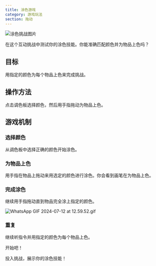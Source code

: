 ```yaml
---
title: 涂色游戏
category: 游戏玩法
section: 拖动
---
```

![涂色挑战图片](https://help.studycat.com/hc/article_attachments/34823177517721)

在这个互动挑战中测试你的涂色技能。你能准确匹配颜色并为物品上色吗？

## 目标

用指定的颜色为每个物品上色来完成挑战。

## 操作方法

点击调色板选择颜色，然后用手指拖动为物品上色。

## 游戏机制

### 选择颜色

从调色板中选择正确的颜色开始涂色。

### 为物品上色

用手指在物品上拖动来用选定的颜色进行涂色。你会看到画笔在为物品上色。

### 完成涂色

继续用手指拖动直到物品完全涂上指定的颜色。

![WhatsApp GIF 2024-07-12 at 12.59.52.gif](https://help.studycat.com/hc/article_attachments/34967665665945)

### 重复

继续听指令并用指定的颜色为每个物品上色。

开始吧！

投入挑战，展示你的涂色技能！
